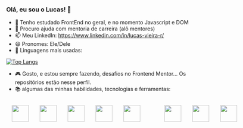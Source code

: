 ### Olá, eu sou o Lucas! 👋


- 🌱 Tenho estudado FrontEnd no geral, e no momento Javascript e DOM
- 🤔 Procuro ajuda com mentoria de carreira (alô mentores)
- 📫 Meu LinkedIn: https://www.linkedin.com/in/lucas-vieira-r/
- 😄 Pronomes: Ele/Dele
- :closed_book: Linguagens mais usadas:

[![Top Langs](https://github-readme-stats.vercel.app/api/top-langs/?username=Lucas-Vieira-R&layout=compact)](https://github.com/Lucas-Vieira-R/github-readme-stats)
- :video_game: Gosto, e estou sempre fazendo, desafios no Frontend Mentor... Os repositórios estão nesse perfil.
- :books: algumas das minhas habilidades, tecnologias e ferramentas:
<div style = 'display:flex'>
  <img style='width:45px;margin:15px;' src="https://cdn.jsdelivr.net/gh/devicons/devicon/icons/html5/html5-original-wordmark.svg" />
  <img style='width:45px;margin:15px;' src="https://cdn.jsdelivr.net/gh/devicons/devicon/icons/css3/css3-plain-wordmark.svg" />
  <img style='width:45px;margin:15px;'  src="https://cdn.jsdelivr.net/gh/devicons/devicon/icons/javascript/javascript-plain.svg" />
  <img style='width:45px;margin:15px;' src="https://cdn.jsdelivr.net/gh/devicons/devicon/icons/bootstrap/bootstrap-original.svg" />
  <img style='width:45px;margin:15px;' src="https://cdn.jsdelivr.net/gh/devicons/devicon/icons/python/python-original-wordmark.svg" />
  <img style='width:45px;margin:15px;margin-left:50px;' src="https://cdn.jsdelivr.net/gh/devicons/devicon/icons/vscode/vscode-original-wordmark.svg" />
  <img style='width:45px;margin:15px;' src="https://cdn.jsdelivr.net/gh/devicons/devicon/icons/trello/trello-plain.svg" />
  <img style='width:45px;margin:15px;' src="https://cdn.jsdelivr.net/gh/devicons/devicon/icons/react/react-original.svg" />
  
  </div>


